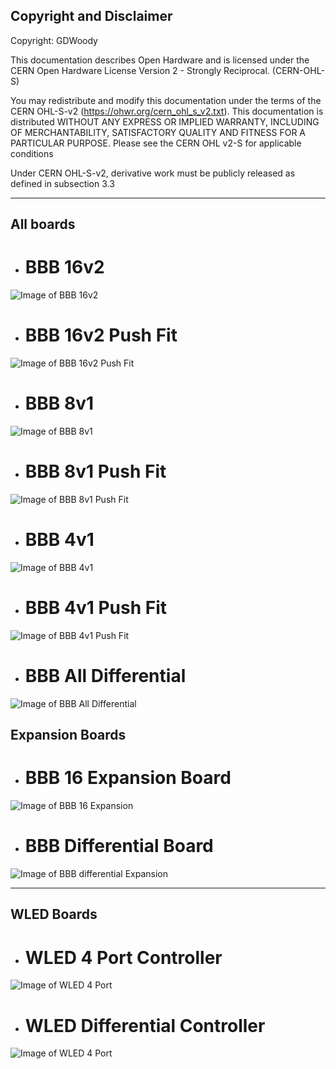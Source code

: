 ## Copyright and Disclaimer
Copyright: GDWoody

This documentation describes Open Hardware and is licensed under the CERN Open Hardware License Version 2 - Strongly Reciprocal. (CERN-OHL-S)

You may redistribute and modify this documentation under the terms of the CERN OHL-S-v2 (https://ohwr.org/cern_ohl_s_v2.txt). This documentation is distributed WITHOUT ANY EXPRESS OR IMPLIED WARRANTY, INCLUDING OF MERCHANTABILITY, SATISFACTORY QUALITY AND FITNESS FOR A PARTICULAR PURPOSE. Please see the CERN OHL v2-S for applicable conditions

Under CERN OHL-S-v2, derivative work must be publicly released as defined in subsection 3.3

---
## All boards

* # BBB 16v2

![Image of BBB 16v2](https://github.com/GDWoody/Pixel-Controllers/blob/main/bbb_16/image/BBB_16v2_SMD.png)

* # BBB 16v2 Push Fit

![Image of BBB 16v2 Push Fit](https://github.com/GDWoody/Pixel-Controllers/blob/main/bbb_16_push/image/BBB_16v2_SMD_Push.png)

* # BBB 8v1

![Image of BBB 8v1](https://github.com/GDWoody/Pixel-Controllers/blob/main/bbb_8/image/BBB_8v1_SMD.png)

* # BBB 8v1 Push Fit

![Image of BBB 8v1 Push Fit](https://github.com/GDWoody/Pixel-Controllers/blob/main/bbb_8_push/image/BBB_8v1_SMD_Push.png)

* # BBB 4v1

![Image of BBB 4v1](https://github.com/GDWoody/Pixel-Controllers/blob/main/bbb_4/image/BBB_4v1_SMD.png)

* # BBB 4v1 Push Fit

![Image of BBB 4v1 Push Fit](https://github.com/GDWoody/Pixel-Controllers/blob/main/bbb_4_push/image/BBB_4v1_Push_fit.png)


* # BBB All Differential

![Image of BBB All Differential](https://github.com/GDWoody/Pixel-Controllers/blob/main/bbb_all_diff/image/BBB_All_Diff.png)

## Expansion Boards

* # BBB 16 Expansion Board

![Image of BBB 16 Expansion](https://github.com/GDWoody/Pixel-Controllers/blob/main/bbb_16_expansion/image/16_Expansion.png)

* # BBB Differential Board

![Image of BBB differential Expansion](https://github.com/GDWoody/Pixel-Controllers/blob/main/bbb_diff_expansion/image/Diff_Expansion.png)

---
## WLED Boards

* # WLED 4 Port Controller

![Image of WLED 4 Port](https://github.com/GDWoody/Pixel-Controllers/blob/main/wled/image/WLED_WT32.png)

* # WLED Differential Controller

![Image of WLED 4 Port](https://github.com/GDWoody/Pixel-Controllers/blob/main/wled_d/image/WLED_WT32_Differential.png)